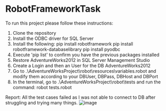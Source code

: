 # RobotFrameworkTask
To run this project please follow these instructions:

1. Clone the repository
2. Install the ODBC driver for SQL Server
3. Install the following:
   pip install robotframework
   pip install robotframework-databaselibrary
   pip install pyodbc
4. Execute 'pip list' to confirm you have the previous packages installed
5. Restore AdventureWorks2012 in SQL Server Management Studio
6. Create a Login and then an User for the DB AdventureWorks2012
7. Go to .\AdventureWorksProject\robot\resources\variables.robot and modify them according to your DBUser, DBPass, DBHost and DBPort
8. In the terminal, go to .\AdventureWorksProject\robot\tests and run the command: robot tests.robot

Report: All the test cases failed as I was not able to connect to DB after struggling and trying many things.
![image](https://github.com/user-attachments/assets/f01c4375-6b1a-4675-8bc7-537f62c296d2)
